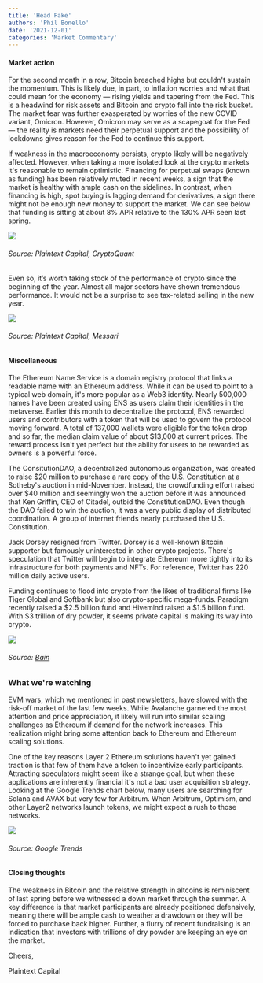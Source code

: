 ```yaml
---
title: 'Head Fake'
authors: 'Phil Bonello'
date: '2021-12-01'
categories: 'Market Commentary'
---
```

#### **Market action**

For the second month in a row, Bitcoin breached highs but couldn't sustain the momentum. This is likely due, in part, to inflation worries and what that could mean for the economy — rising yields and tapering from the Fed. This is a headwind for risk assets and Bitcoin and crypto fall into the risk bucket. The market fear was further exasperated by worries of the new COVID variant, Omicron. However, Omicron may serve as a scapegoat for the Fed — the reality is markets need their perpetual support and the possibility of lockdowns gives reason for the Fed to continue this support.

If weakness in the macroeconomy persists, crypto likely will be negatively affected. However, when taking a more isolated look at the crypto markets it's reasonable to remain optimistic. Financing for perpetual swaps (known as funding) has been relatively muted in recent weeks, a sign that the market is healthy with ample cash on the sidelines. In contrast, when financing is high, spot buying is lagging demand for derivatives, a sign there might not be enough new money to support the market. We can see below that funding is sitting at about 8% APR relative to the 130% APR seen last spring.



![](/images/1-0bf273a4.webp)

###### Source: Plaintext Capital, CryptoQuant



Even so, it’s worth taking stock of the performance of crypto since the beginning of the year. Almost all major sectors have shown tremendous performance. It would not be a surprise to see tax-related selling in the new year.



![](/images/2-633136bd.webp)

###### Source: Plaintext Capital, Messari



#### **Miscellaneous**

The Ethereum Name Service is a domain registry protocol that links a readable name with an Ethereum address. While it can be used to point to a typical web domain, it's more popular as a Web3 identity. Nearly 500,000 names have been created using ENS as users claim their identities in the metaverse. Earlier this month to decentralize the protocol, ENS rewarded users and contributors with a token that will be used to govern the protocol moving forward. A total of 137,000 wallets were eligible for the token drop and so far, the median claim value of about $13,000 at current prices. The reward process isn't yet perfect but the ability for users to be rewarded as owners is a powerful force.

The ConsitutionDAO, a decentralized autonomous organization, was created to raise $20 million to purchase a rare copy of the U.S. Constitution at a Sotheby's auction in mid-November. Instead, the crowdfunding effort raised over $40 million and seemingly won the auction before it was announced that Ken Griffin, CEO of Citadel, outbid the ConstitutionDAO. Even though the DAO failed to win the auction, it was a very public display of distributed coordination. A group of internet friends nearly purchased the U.S. Constitution.

Jack Dorsey resigned from Twitter. Dorsey is a well-known Bitcoin supporter but famously uninterested in other crypto projects. There's speculation that Twitter will begin to integrate Ethereum more tightly into its infrastructure for both payments and NFTs. For reference, Twitter has 220 million daily active users.

Funding continues to flood into crypto from the likes of traditional firms like Tiger Global and Softbank but also crypto-specific mega-funds. Paradigm recently raised a $2.5 billion fund and Hivemind raised a $1.5 billion fund. With $3 trillion of dry powder, it seems private capital is making its way into crypto.



![](/images/3-5db1eb4a.webp)

###### Source: [Bain](https://www.bain.com/insights/the-private-equity-market-in-2020/)



### **What we're watching**

EVM wars, which we mentioned in past newsletters, have slowed with the risk-off market of the last few weeks. While Avalanche garnered the most attention and price appreciation, it likely will run into similar scaling challenges as Ethereum if demand for the network increases. This realization might bring some attention back to Ethereum and Ethereum scaling solutions.

One of the key reasons Layer 2 Ethereum solutions haven't yet gained traction is that few of them have a token to incentivize early participants. Attracting speculators might seem like a strange goal, but when these applications are inherently financial it's not a bad user acquisition strategy. Looking at the Google Trends chart below, many users are searching for Solana and AVAX but very few for Arbitrum. When Arbitrum, Optimism, and other Layer2 networks launch tokens, we might expect a rush to those networks.

![](/images/4-4035f80f.webp)

###### Source: Google Trends



#### Closing thoughts

The weakness in Bitcoin and the relative strength in altcoins is reminiscent of last spring before we witnessed a down market through the summer. A key difference is that market participants are already positioned defensively, meaning there will be ample cash to weather a drawdown or they will be forced to purchase back higher. Further, a flurry of recent fundraising is an indication that investors with trillions of dry powder are keeping an eye on the market.



Cheers,

Plaintext Capital

